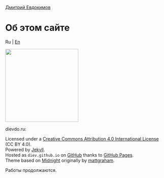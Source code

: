 [Дмитрий Евдокимов](/)

Об этом сайте
=============

Ru | [En](about-en "English language (по-английски)")

<img alt="" class="avatar width-full rounded-2" height="230" src="https://avatars3.githubusercontent.com/u/2707312?v=3&amp;s=460" width="230">

dievdo.ru:

Licensed under a [Creative Commons Attribution 4.0 International License](http://creativecommons.org/licenses/by/4.0/deed.ru) (CC BY 4.0).  
Powered by [Jekyll](http://jekyllrb.com/).  
Hosted as `diev.github.io` on [GitHub](http://github.com/diev/diev.github.io) thanks to [GitHub Pages](http://pages.github.com/).  
Theme based on [Midnight](https://pages-themes.github.io/midnight/) originally by [mattgraham](https://twitter.com/michigangraham).

Работы продолжаются.
